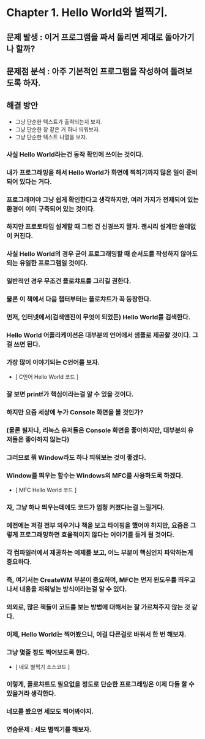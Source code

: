 # Chapter 1. Hello World와 별찍기.
## 문제 발생 : 이거 프로그램을 짜서 돌리면 제대로 돌아가기나 할까?
## 문제점 분석 : 아주 기본적인 프로그램을 작성하여 돌려보도록 하자.
## 해결 방안
*	그냥 단순한 텍스트가 출력되는지 보자.
*	그냥 단순한 창 같은 거 하나 띄워보자.
*	그냥 단순한 텍스트 나열을 보자.

### 사실 Hello World라는건 동작 확인에 쓰이는 것이다.
### 내가 프로그래밍을 해서 Hello World가 화면에 찍히기까지 많은 일이 준비되어 있다는 거다.
### 프로그래머야 그냥 쉽게 확인한다고 생각하지만, 여러 가지가 전제되어 있는 환경이 이미 구축되어 있는 것이다.
### 하지만 프로토타입 설계할 때 그런 건 신경쓰지 말자. 괜시리 설계만 쓸데없이 커진다.
### 사실 Hello World의 경우 굳이 프로그래밍할 때 순서도를 작성하지 않아도 되는 유일한 프로그램일 것이다.
### 일반적인 경우 무조건 플로챠트를 그리길 권한다.
### 물론 이 책에서 다음 챕터부터는 플로챠트가 꼭 등장한다.
### 먼저, 인터넷에서(검색엔진이 무엇이 되었든) Hello World를 검색한다.
### Hello World 어플리케이션은 대부분의 언어에서 샘플로 제공할 것이다. 그걸 쓰면 된다.
### 가장 많이 이야기되는 C언어를 보자.
* [ C언어 Hello World 코드 ]

### 잘 보면 printf가 핵심이라는걸 알 수 있을 것이다.
### 하지만 요즘 세상에 누가 Console 화면을 볼 것인가?
### (물론 필자나, 리눅스 유저들은 Console 화면을 좋아하지만, 대부분의 유저들은 좋아하지 않는다)
### 그러므로 뭐 Window라도 하나 띄워보는 것이 좋겠다.
### Window를 띄우는 함수는 Windows의 MFC를 사용하도록 하겠다.
* [ MFC Hello World 코드 ]

### 자, 그냥 하나 띄우는데에도 코드가 엄청 커졌다는걸 느낄거다.
### 예전에는 저걸 전부 외우거나 책을 보고 타이핑을 했어야 하지만, 요즘은 그렇게 프로그래밍하면 효율적이지 않다는 이야기를 듣게 될 것이다.
### 각 컴파일러에서 제공하는 예제를 보고, 어느 부분이 핵심인지 파악하는게 중요하다.
### 즉, 여기서는 CreateWM 부분이 중요하며, MFC는 먼저 윈도우를 띄우고 나서 내용을 채워넣는 방식이라는걸 알 수 있다.
### 의외로, 많은 책들이 코드를 보는 방법에 대해서는 잘 가르쳐주지 않는 것 같다.
### 이제, Hello World는 찍어봤으니, 이걸 다른걸로 바꿔서 한 번 해보자.
### 그냥 몇줄 정도 찍어보도록 한다.
* [ 네모 별찍기 소스코드 ]

### 이렇게, 플로챠트도 필요없을 정도로 단순한 프로그래밍은 이제 다들 할 수 있을거라 생각한다.
### 네모를 봤으면 세모도 찍어봐야지.
### 연습문제 : 세모 별찍기를 해보자.
